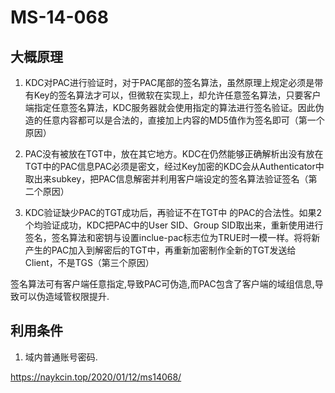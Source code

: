 # MS-14-068
## 大概原理
1. KDC对PAC进行验证时，对于PAC尾部的签名算法，虽然原理上规定必须是带有Key的签名算法才可以，但微软在实现上，却允许任意签名算法，只要客户端指定任意签名算法，KDC服务器就会使用指定的算法进行签名验证。因此伪造的任意内容都可以是合法的，直接加上内容的MD5值作为签名即可（第一个原因）

2. PAC没有被放在TGT中，放在其它地方。KDC在仍然能够正确解析出没有放在TGT中的PAC信息PAC必须是密文，经过Key加密的KDC会从Authenticator中取出来subkey，把PAC信息解密并利用客户端设定的签名算法验证签名（第二个原因）

3. KDC验证缺少PAC的TGT成功后，再验证不在TGT中 的PAC的合法性。如果2个均验证成功，KDC把PAC中的User SID、Group SID取出来，重新使用进行签名，签名算法和密钥与设置inclue-pac标志位为TRUE时一模一样。将将新产生的PAC加入到解密后的TGT中，再重新加密制作全新的TGT发送给Client，不是TGS（第三个原因）

签名算法可有客户端任意指定,导致PAC可伪造,而PAC包含了客户端的域组信息,导致可以伪造域管权限提升.
## 利用条件
1. 域内普通账号密码.


https://naykcin.top/2020/01/12/ms14068/